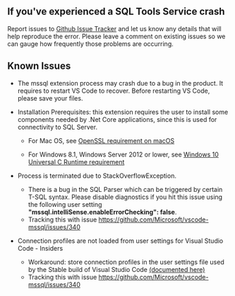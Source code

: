 ## If you've experienced a SQL Tools Service crash

Report issues to [Github Issue Tracker] and let us know any details that will help reproduce the error.  Please leave a comment on existing issues so we can gauge how frequently those problems are occurring.

## Known Issues

* The mssql extension process may crash due to a bug in the product. It requires to restart VS Code to recover. Before restarting VS Code, please save your files.

* Installation Prerequisites: this extension requires the user to install some components needed by .Net Core applications, since this is used for connectivity to SQL Server.

    * For Mac OS, see [OpenSSL requirement on macOS]

    * For Windows 8.1, Windows Server 2012 or lower, see [Windows 10 Universal C Runtime requirement]

* Process is terminated due to StackOverflowException.

    * There is a bug in the SQL Parser which can be triggered by certain T-SQL syntax.  Please disable diagnostics if you hit this issue using the following user setting **"mssql.intelliSense.enableErrorChecking": false**. 
    * Tracking this with issue https://github.com/Microsoft/vscode-mssql/issues/340

* Connection profiles are not loaded from user settings for Visual Studio Code - Insiders

    * Workaround: store connection profiles in the user settings file used by the Stable build of Visual Studio Code [(documented here)](https://code.visualstudio.com/docs/customization/userandworkspace#_settings-file-locations)
    * Tracking this with issue https://github.com/Microsoft/vscode-mssql/issues/340

[GitHub Issue Tracker]:https://github.com/Microsoft/vscode-mssql/issues
[OpenSSL requirement on macOS]:https://github.com/Microsoft/vscode-mssql/wiki/OpenSSL-Configuration
[Windows 10 Universal C Runtime requirement]:https://github.com/Microsoft/vscode-mssql/wiki/windows10-universal-c-runtime-requirement